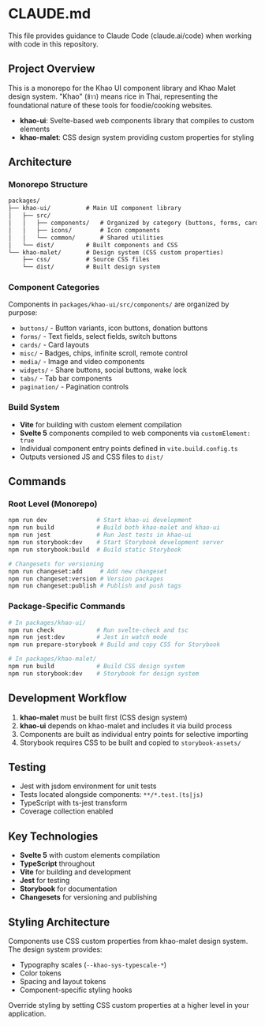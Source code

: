 # CLAUDE.md

This file provides guidance to Claude Code (claude.ai/code) when working with code in this repository.

## Project Overview

This is a monorepo for the Khao UI component library and Khao Malet design system. "Khao" (ข้าว) means rice in Thai, representing the foundational nature of these tools for foodie/cooking websites.

- **khao-ui**: Svelte-based web components library that compiles to custom elements
- **khao-malet**: CSS design system providing custom properties for styling

## Architecture

### Monorepo Structure

```markdown
packages/
├── khao-ui/          # Main UI component library
│   ├── src/
│   │   ├── components/   # Organized by category (buttons, forms, cards, etc.)
│   │   ├── icons/        # Icon components
│   │   └── common/       # Shared utilities
│   └── dist/         # Built components and CSS
└── khao-malet/       # Design system (CSS custom properties)
    ├── css/          # Source CSS files
    └── dist/         # Built design system
```

### Component Categories

Components in `packages/khao-ui/src/components/` are organized by purpose:

- `buttons/` - Button variants, icon buttons, donation buttons
- `forms/` - Text fields, select fields, switch buttons
- `cards/` - Card layouts
- `misc/` - Badges, chips, infinite scroll, remote control
- `media/` - Image and video components
- `widgets/` - Share buttons, social buttons, wake lock
- `tabs/` - Tab bar components
- `pagination/` - Pagination controls

### Build System

- **Vite** for building with custom element compilation
- **Svelte 5** components compiled to web components via `customElement: true`
- Individual component entry points defined in `vite.build.config.ts`
- Outputs versioned JS and CSS files to `dist/`

## Commands

### Root Level (Monorepo)

```bash
npm run dev              # Start khao-ui development
npm run build            # Build both khao-malet and khao-ui
npm run jest             # Run Jest tests in khao-ui
npm run storybook:dev    # Start Storybook development server
npm run storybook:build  # Build static Storybook

# Changesets for versioning
npm run changeset:add     # Add new changeset
npm run changeset:version # Version packages
npm run changeset:publish # Publish and push tags
```

### Package-Specific Commands

```bash
# In packages/khao-ui/
npm run check            # Run svelte-check and tsc
npm run jest:dev         # Jest in watch mode
npm run prepare-storybook # Build and copy CSS for Storybook

# In packages/khao-malet/
npm run build            # Build CSS design system
npm run storybook:dev    # Storybook for design system
```

## Development Workflow

1. **khao-malet** must be built first (CSS design system)
2. **khao-ui** depends on khao-malet and includes it via build process
3. Components are built as individual entry points for selective importing
4. Storybook requires CSS to be built and copied to `storybook-assets/`

## Testing

- Jest with jsdom environment for unit tests
- Tests located alongside components: `**/*.test.(ts|js)`
- TypeScript with ts-jest transform
- Coverage collection enabled

## Key Technologies

- **Svelte 5** with custom elements compilation
- **TypeScript** throughout
- **Vite** for building and development
- **Jest** for testing
- **Storybook** for documentation
- **Changesets** for versioning and publishing

## Styling Architecture

Components use CSS custom properties from khao-malet design system. The design system provides:

- Typography scales (`--khao-sys-typescale-*`)
- Color tokens
- Spacing and layout tokens
- Component-specific styling hooks

Override styling by setting CSS custom properties at a higher level in your application.

